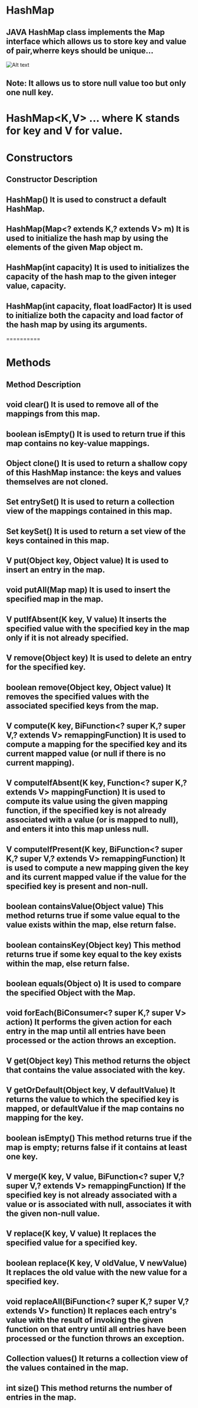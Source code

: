 # HashMap

## JAVA HashMap class implements the Map interface which allows us to store key and value of pair,wherre keys should be unique...
![Alt text](https://static.javatpoint.com/images/hashmap.png)

## Note: It allows us to store null value too  but only one null key.

# HashMap<K,V>  ...  where K stands for key and V for value.


# Constructors

## Constructor	Description
## HashMap()	It is used to construct a default HashMap.
## HashMap(Map<? extends K,? extends V> m)	It is used to initialize the hash map by using the elements of the given Map object m.
## HashMap(int capacity)	It is used to initializes the capacity of the hash map to the given integer value, capacity.
## HashMap(int capacity, float loadFactor)	It is used to initialize both the capacity and load factor of the hash map by using its arguments.

==========

# Methods

## Method	Description
## void clear()	It is used to remove all of the mappings from this map.
## boolean isEmpty()	It is used to return true if this map contains no key-value mappings.
## Object clone()	It is used to return a shallow copy of this HashMap instance: the keys and values themselves are not cloned.
## Set entrySet()	It is used to return a collection view of the mappings contained in this map.
## Set keySet()	It is used to return a set view of the keys contained in this map.
## V put(Object key, Object value)	It is used to insert an entry in the map.
## void putAll(Map map)	It is used to insert the specified map in the map.
## V putIfAbsent(K key, V value)	It inserts the specified value with the specified key in the map only if it is not already specified.
## V remove(Object key)	It is used to delete an entry for the specified key.
## boolean remove(Object key, Object value)	It removes the specified values with the associated specified keys from the map.
## V compute(K key, BiFunction<? super K,? super V,? extends V> remappingFunction)	It is used to compute a mapping for the specified key and its current mapped value (or null if there is no current mapping).
## V computeIfAbsent(K key, Function<? super K,? extends V> mappingFunction)	It is used to compute its value using the given mapping function, if the specified key is not already associated with a value (or is mapped to null), and enters it into this map unless null.
## V computeIfPresent(K key, BiFunction<? super K,? super V,? extends V> remappingFunction)	It is used to compute a new mapping given the key and its current mapped value if the value for the specified key is present and non-null.
## boolean containsValue(Object value)	This method returns true if some value equal to the value exists within the map, else return false.
## boolean containsKey(Object key)	This method returns true if some key equal to the key exists within the map, else return false.
## boolean equals(Object o)	It is used to compare the specified Object with the Map.
## void forEach(BiConsumer<? super K,? super V> action)	It performs the given action for each entry in the map until all entries have been processed or the action throws an exception.
## V get(Object key)	This method returns the object that contains the value associated with the key.
## V getOrDefault(Object key, V defaultValue)	It returns the value to which the specified key is mapped, or defaultValue if the map contains no mapping for the key.
## boolean isEmpty()	This method returns true if the map is empty; returns false if it contains at least one key.
## V merge(K key, V value, BiFunction<? super V,? super V,? extends V> remappingFunction)	If the specified key is not already associated with a value or is associated with null, associates it with the given non-null value.
## V replace(K key, V value)	It replaces the specified value for a specified key.
## boolean replace(K key, V oldValue, V newValue)	It replaces the old value with the new value for a specified key.
## void replaceAll(BiFunction<? super K,? super V,? extends V> function)	It replaces each entry's value with the result of invoking the given function on that entry until all entries have been processed or the function throws an exception.
## Collection<V> values()	It returns a collection view of the values contained in the map.
## int size()	This method returns the number of entries in the map.
